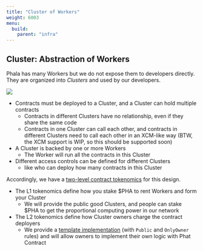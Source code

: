```yaml
---
title: "Cluster of Workers"
weight: 6003
menu:
  build:
    parent: "infra"
---
```


## Cluster: Abstraction of Workers

Phala has many Workers but we do not expose them to developers directly. They are organized into *Clusters* and used by our developers.

![](https://i.imgur.com/G4T51Ht.png)

- Contracts must be deployed to a Cluster, and a Cluster can hold multiple contracts
    - Contracts in different Clusters have no relationship, even if they share the same code
    - Contracts in one Cluster can call each other, and contracts in different Clusters need to call each other in an XCM-like way (BTW, the XCM support is WIP, so this should be supported soon)
- A Cluster is backed by one or more Workers
    - The Worker will run all the contracts in this Cluster
    <!-- - A Worker can run multiple Clusters -->
- Different access controls can be defined for different Clusters
    - like who can deploy how many contracts in this Cluster

Accordingly, we have a [two-level contract tokenomics](/en-us/general/phala-network/phat-contract-fee/) for this design.

- The L1 tokenomics define how you stake $PHA to rent Workers and form your Cluster
    - We will provide the public good Clusters, and people can stake $PHA to get the proportional computing power in our network
- The L2 tokenomics define how Cluster owners charge the contract deployers
    - We provide a [template implementation](https://github.com/Phala-Network/phala-blockchain/tree/master/crates/pink-drivers) (with `Public` and `OnlyOwner` rules) and will allow owners to implement their own logic with Phat Contract
